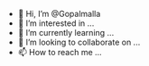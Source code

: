 - 👋 Hi, I’m @Gopalmalla
- 👀 I’m interested in ...
- 🌱 I’m currently learning ...
- 💞️ I’m looking to collaborate on ...
- 📫 How to reach me ...

<!---
Gopalmalla/Gopalmalla is a ✨ special ✨ repository because its `README.md` (this file) appears on your GitHub profile.
You can click the Preview link to take a look at your changes.
--->

